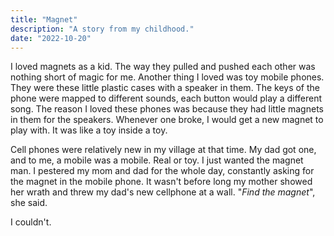 ```yaml
---
title: "Magnet"
description: "A story from my childhood."
date: "2022-10-20"
---
```

I loved magnets as a kid. The way they pulled and pushed each other was nothing
short of magic for me. Another thing I loved was toy mobile phones. They were
these little plastic cases with a speaker in them. The keys of the phone were
mapped to different sounds, each button would play a different song. The reason
I loved these phones was because they had little magnets in them for the
speakers. Whenever one broke, I would get a new magnet to play with. It was
like a toy inside a toy.

Cell phones were relatively new in my village at that time. My dad got one, and
to me, a mobile was a mobile. Real or toy. I just wanted the magnet man. I
pestered my mom and dad for the whole day, constantly asking for the magnet in
the mobile phone. It wasn't before long my mother showed her wrath and threw my
dad's new cellphone at a wall. "*Find the magnet*", she said. 

I couldn't. 

